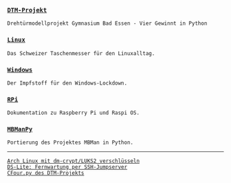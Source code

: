 ### [`DTM-Projekt`](https://github.com/orgs/DTM-Projekt/dashboard)
`Drehtürmodellprojekt Gymnasium Bad Essen - Vier Gewinnt in Python`

### [`Linux`](https://github.com/ingank/Linux/)
`Das Schweizer Taschenmesser für den Linuxalltag.`

### [`Windows`](https://github.com/ingank/Windows/)
`Der Impfstoff für den Windows-Lockdown.`

### [`RPi`](https://github.com/ingank/RPi/)
`Dokumentation zu Raspberry Pi und Raspi OS.`

### [`MBManPy`](https://github.com/ingank/MBManPy/)
`Portierung des Projektes MBMan in Python.`

---

[`Arch Linux mit dm-crypt/LUKS2 verschlüsseln`](https://github.com/ingank/Linux/blob/master/how2_arch-on-dm-crypt-luks2.md)<br>
[`DS-Lite: Fernwartung per SSH-Jumpserver`](https://github.com/ingank/Linux/blob/master/how2_dslite-ssh-jumpserver.md)<br>
[`CFour.py des DTM-Projekts`](https://github.com/DTM-Projekt/CFour/blob/main/CFour.py)

